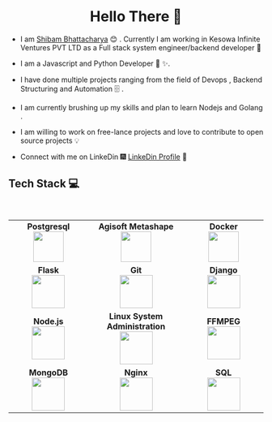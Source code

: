 <h1 align="center"> Hello There 👋 </h1>


* I am [Shibam Bhattacharya](https://www.linkedin.com/in/shibam-bhattacharya-261415171/) :blush:	 . Currently I am working in Kesowa Infinite Ventures PVT LTD as a Full stack system engineer/backend developer :satellite:

* I am a Javascript and Python Developer :toolbox: :sparkles:.

* I have done multiple projects ranging from the field of Devops , Backend Structuring and Automation :file_cabinet: .

* I am currently brushing up my skills and plan to learn Nodejs and Golang .

* I am willing to work on free-lance projects and love to  contribute to open source projects :bulb:


* Connect with me on LinkeDin :fireworks: [LinkeDin Profile](https://www.linkedin.com/in/shibam-bhattacharya-261415171/) :sparkler:


## Tech Stack :computer:

<br>
<table>
<tbody>
 <tr>

<td align="center" width="20%">
<span><b><center>Postgresql</center></b></span> 
<img height=60px src="https://1000logos.net/wp-content/uploads/2020/08/PostgreSQL-Logo.jpg"> 
</td>

<td align="center" width="20%">
<span><b><center>Agisoft Metashape</center></b></span> 
<img height=60px src="https://cdn.shopify.com/s/files/1/0262/7642/9910/products/agisoft-metashape-standard-educational-academic-license-edu-software_512_700x.jpg?v=1569882068"> 
</td>

<td align="center" width="20%">
<span><b><center>Docker</center></b></span> 
<img height=60px src="https://encrypted-tbn0.gstatic.com/images?q=tbn%3AANd9GcTApU_6Eg4oWx3NMhLifHmNEkxjeMxfd3oGUA&usqp=CAU"> 
</td>
</tr>



<tr>
<td align="center" width="20%">
<span><b><center>Flask</center></b></span> 
<img height=65px src="https://www.pngitem.com/pimgs/m/159-1595977_flask-python-logo-hd-png-download.png"> 
</td>

<td align="center" width="20%">
<span><b><center>Git</center></b></span> 
<img height=65px src="https://git-scm.com/images/logos/downloads/Git-Logo-2Color.png"> 
</td>


<td align="center" width="20%">
<span><b><center>Django</center></b></span> 
<img height=65px src="https://twilio-cms-prod.s3.amazonaws.com/images/django-dark.width-808.png"> 
</td>
</tr>

<tr>
<td align="center" width="20%">
<span><b><center>Node.js</center></b></span> 
<img height=65px src="https://images.g2crowd.com/uploads/product/image/large_detail/large_detail_f0b606abb6d19089febc9faeeba5bc05/nodejs-development-services.png"> 
</td>

<td align="center" width="20%">
<span><b><center>Linux System Administration</center></b></span> 
<img height=65px src="https://upload.wikimedia.org/wikipedia/commons/a/af/Tux.png"> 
</td>

<td align="center" width="20%">
<span><b><center>FFMPEG</center></b></span> 
<img height=65px src="https://4.bp.blogspot.com/-YZkw_DdLx8g/U8VCM9tGUII/AAAAAAAADmM/dNcth68dS4k/s1600/ffmpeg-logo.png"> 
</td>




<tr>
<td align="center" width="20%">
<span><b><center>MongoDB</center></b></span> 
<img height=65px src="https://www.logolynx.com/images/logolynx/d5/d50b83324fb4fbab14cdfaf47409115b.jpeg"> 
</td>

<td align="center" width="20%">
<span><b><center>Nginx</center></b></span> 
<img height=65px src="http://www.myiconfinder.com/uploads/iconsets/256-256-cf2ed3956a3a1484f83ed20d7e987f21.png"> 
</td>

<td align="center" width="20%">
<span><b><center>SQL</center></b></span> 
<img height=65px src="https://i0.wp.com/www.complexsql.com/wp-content/uploads/2017/01/sql-logo.jpg?ssl=1"> 
</td>
</tr>

</tbody>
</table>



